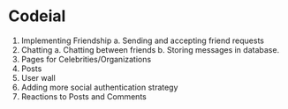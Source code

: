 # Codeial
1. Implementing Friendship
    a. Sending and accepting friend requests
2. Chatting
    a. Chatting between friends
    b. Storing messages in database.
3. Pages for Celebrities/Organizations
4. Posts
5. User wall
6. Adding more social authentication strategy 
7. Reactions to Posts and Comments
